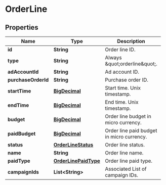 

# OrderLine

## Properties

Name | Type | Description | Notes
------------ | ------------- | ------------- | -------------
**id** | **String** | Order line ID. |  [optional]
**type** | **String** | Always \&quot;orderline\&quot;. |  [optional]
**adAccountId** | **String** | Ad account ID. |  [optional]
**purchaseOrderId** | **String** | Purchase order ID. |  [optional]
**startTime** | [**BigDecimal**](BigDecimal.md) | Start time. Unix timestamp. |  [optional]
**endTime** | [**BigDecimal**](BigDecimal.md) | End time. Unix timestamp. |  [optional]
**budget** | [**BigDecimal**](BigDecimal.md) | Order line budget in micro currency. |  [optional]
**paidBudget** | [**BigDecimal**](BigDecimal.md) | Order line paid budget in micro currency. |  [optional]
**status** | [**OrderLineStatus**](OrderLineStatus.md) | Order line status. |  [optional]
**name** | **String** | Order line name. |  [optional]
**paidType** | [**OrderLinePaidType**](OrderLinePaidType.md) | Order line paid type. |  [optional]
**campaignIds** | **List&lt;String&gt;** | Associated List of campaign IDs. | 




